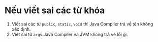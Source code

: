 # Nếu viết sai các từ khóa  

1. Viết sai các từ ```public```, ```static```, ```void``` thì Java Compiler trả về tên không xác định.
2. Viết sai từ ```args``` Java Compiler và JVM không trả về lỗi gì.
